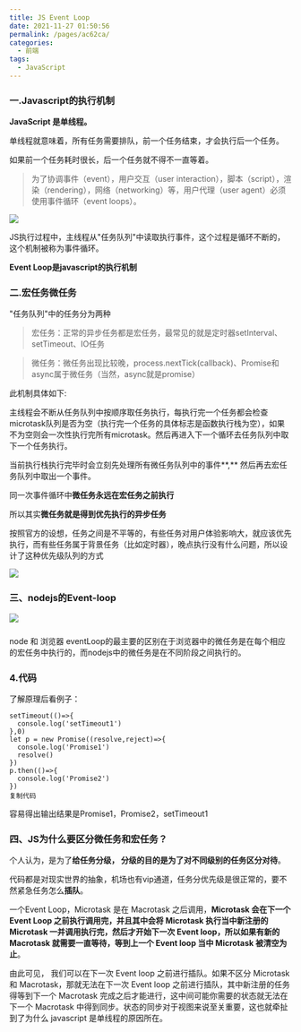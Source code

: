 ```yaml
---
title: JS Event Loop
date: 2021-11-27 01:50:56
permalink: /pages/ac62ca/
categories:
  - 前端
tags:
  - JavaScript
---
```



### 一.Javascript的执行机制



**JavaScript 是单线程。**

单线程就意味着，所有任务需要排队，前一个任务结束，才会执行后一个任务。

如果前一个任务耗时很长，后一个任务就不得不一直等着。



> 为了协调事件（event），用户交互（user interaction），脚本（script），渲染（rendering），网络（networking）等，用户代理（user agent）必须使用事件循环（event loops）。
>
> 

![](https://raw.gitmirror.com/GanChuanYin/picture/main/blog/20211127012851.png)

JS执行过程中，主线程从"任务队列"中读取执行事件，这个过程是循环不断的，这个机制被称为事件循环。



**Event Loop是javascript的执行机制**



### 二.宏任务微任务

"任务队列"中的任务分为两种

> 宏任务：正常的异步任务都是宏任务，最常见的就是定时器setInterval、setTimeout、IO任务 

> 微任务：微任务出现比较晚，process.nextTick(callback)、Promise和async属于微任务（当然，async就是promise）



此机制具体如下:

主线程会不断从任务队列中按顺序取任务执行，每执行完一个任务都会检查microtask队列是否为空（执行完一个任务的具体标志是函数执行栈为空），如果不为空则会一次性执行完所有microtask。然后再进入下一个循环去任务队列中取下一个任务执行。

当前执行栈执行完毕时会立刻先处理所有微任务队列中的事件**,** 然后再去宏任务队列中取出一个事件。



同一次事件循环中**微任务永远在宏任务之前执行**

所以其实**微任务就是得到优先执行的异步任务**



按照官方的设想，任务之间是不平等的，有些任务对用户体验影响大，就应该优先执行，而有些任务属于背景任务（比如定时器），晚点执行没有什么问题，所以设计了这种优先级队列的方式



![](https://raw.gitmirror.com/GanChuanYin/picture/main/blog/20211127010736.png)



### 三、nodejs的Event-loop

![](https://raw.gitmirror.com/GanChuanYin/picture/main/blog/20211127014519.png)

### 

node 和 浏览器 eventLoop的最主要的区别在于浏览器中的微任务是在每个相应的宏任务中执行的，而nodejs中的微任务是在不同阶段之间执行的。


### 4.代码

了解原理后看例子：

```
setTimeout(()=>{
  console.log('setTimeout1')
},0)
let p = new Promise((resolve,reject)=>{
  console.log('Promise1')
  resolve()
})
p.then(()=>{
  console.log('Promise2')    
})
复制代码
```

容易得出输出结果是Promise1，Promise2，setTimeout1

### 四、JS为什么要区分微任务和宏任务？

个人认为，是为了**给任务分级， 分级的目的是为了对不同级别的任务区分对待**。

代码都是对现实世界的抽象，机场也有vip通道，任务分优先级是很正常的，要不然紧急任务怎么**插队**。

一个Event Loop，Microtask 是在 Macrotask 之后调用，**Microtask 会在下一个Event Loop 之前执行调用完，并且其中会将 Microtask 执行当中新注册的 Microtask 一并调用执行完，然后才开始下一次 Event loop，所以如果有新的 Macrotask 就需要一直等待，等到上一个 Event loop 当中 Microtask 被清空为止**。

由此可见， 我们可以在下一次 Event loop 之前进行插队。如果不区分 Microtask 和 Macrotask，那就无法在下一次 Event loop 之前进行插队，其中新注册的任务得等到下一个 Macrotask 完成之后才能进行，这中间可能你需要的状态就无法在下一个 Macrotask 中得到同步。状态的同步对于视图来说至关重要，这也就牵扯到了为什么 javascript 是单线程的原因所在。